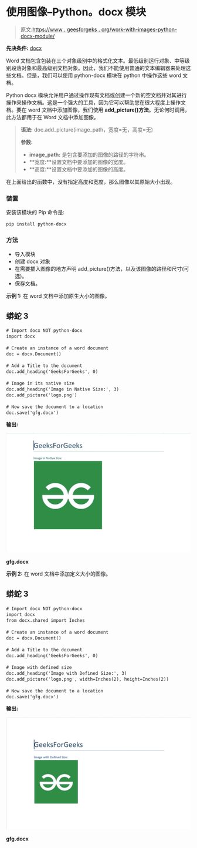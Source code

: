 # 使用图像–Python。docx 模块

> 原文:[https://www . geesforgeks . org/work-with-images-python-docx-module/](https://www.geeksforgeeks.org/working-with-images-python-docx-module/)

**先决条件:** [docx](https://www.geeksforgeeks.org/python-working-with-docx-module/)

Word 文档包含包装在三个对象级别中的格式化文本。最低级别运行对象、中等级别段落对象和最高级别文档对象。因此，我们不能使用普通的文本编辑器来处理这些文档。但是，我们可以使用 python-docx 模块在 python 中操作这些 word 文档。

Python docx 模块允许用户通过操作现有文档或创建一个新的空文档并对其进行操作来操作文档。这是一个强大的工具，因为它可以帮助您在很大程度上操作文档。要在 word 文档中添加图像，我们使用 **add_picture()方法**。无论何时调用，此方法都用于在 Word 文档中添加图像。

> **语法:** doc.add_picture(image_path，宽度=无，高度=无)
> 
> **参数:**
> 
> *   **image_path:** 是包含要添加的图像的路径的字符串。
> *   **宽度:**设置文档中要添加的图像的宽度。
> *   **高度:**设置文档中要添加的图像的高度。

在上面给出的函数中，没有指定高度和宽度，那么图像以其原始大小出现。

### 装置

安装该模块的 Pip 命令是:

```
pip install python-docx
```

### 方法

*   导入模块
*   创建 docx 对象
*   在需要插入图像的地方声明 add_picture()方法，以及该图像的路径和尺寸(可选)。
*   保存文档。

**示例 1:** 在 word 文档中添加原生大小的图像。

## 蟒蛇 3

```
# Import docx NOT python-docx
import docx

# Create an instance of a word document
doc = docx.Document()

# Add a Title to the document
doc.add_heading('GeeksForGeeks', 0)

# Image in its native size
doc.add_heading('Image in Native Size:', 3)
doc.add_picture('logo.png')

# Now save the document to a location
doc.save('gfg.docx')
```

**输出:**

![](img/5b32866112ba887302425adf5cd2f1f1.png)

**gfg.docx**

**示例 2:** 在 word 文档中添加定义大小的图像。

## 蟒蛇 3

```
# Import docx NOT python-docx
import docx
from docx.shared import Inches

# Create an instance of a word document
doc = docx.Document()

# Add a Title to the document
doc.add_heading('GeeksForGeeks', 0)

# Image with defined size
doc.add_heading('Image with Defined Size:', 3)
doc.add_picture('logo.png', width=Inches(2), height=Inches(2))

# Now save the document to a location
doc.save('gfg.docx')
```

**输出:**

![](img/5744a63361506c3b7267b35c56bd98ca.png)

**gfg.docx**
